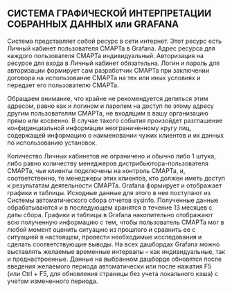 ## СИСТЕМА ГРАФИЧЕСКОЙ ИНТЕРПРЕТАЦИИ СОБРАННЫХ ДАННЫХ или GRAFANA

Система представляет собой ресурс в сети интернет. 
Этот ресурс есть Личный кабинет пользователя СМАРТа в Grafana. 
Адрес ресурса для каждого пользователя СМАРТа индивидуальный. 
Авторизация на ресурсе для входа в Личный кабинет обязательна. Логин и пароль для авторизации формирует сам разработчик СМАРТа при заключении договора на использование СМАРТа на тех или иных условиях и передает его пользователю СМАРТа. 

Обращаем внимание, что крайне не рекомендуется делиться этим адресом, равно как и логином и паролем на доступ по этому адресу другим пользователям СМАРТа, не входящим в вашу организацию прямо или косвенно. В случае такого события произойдет разглашение конфиденциальной информации неограниченному кругу лиц, содержащей информацию о наименовании чужих клиентов и их данных по использованию установок.

Количество Личных кабинетов не ограничено и обычно либо 1 штука, либо равно количеству менеджеров дистрибьютора-пользователя СМАРТа, чьи клиенты подключены на контроль СМАРТа, и, соответственно, те менеджеры этих клиентов, кто должен иметь доступ к результатам деятельности СМАРТа.
Grafana формирует и отображает графики и таблицы. Исходные данные для этого в нее поступают из Системы автоматического сбора отчетов sysinfo. Полученные данные обрабатываются и в последующем хранятся в течение 13 месяцев с даты сбора. Графики и таблицы в Grafana накопительно отображают всю полученную информацию с тем, чтобы пользователь СМАРТа мог в любой момент оценить ситуацию из прошлого и сравнить ее с ситуацией в настоящем, провести необходимые исследования и сделать соответствующие выводы. На всех дашбордах Grafana можно выставлять желаемые временные интервалы – как индивидуальные, так и преднастроенные. Данные на выбранном дашборде обновятся после введения желаемого периода автоматически или после нажатия F5 (или Ctrl + F5, для обновления страницы без учета локального кэша) с учетом измененного периода.

